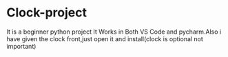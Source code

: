 # Clock-project
It is a beginner python project 
It Works in Both VS Code and pycharm.Also i have given the clock front,just open it and install(clock is optional not important)
